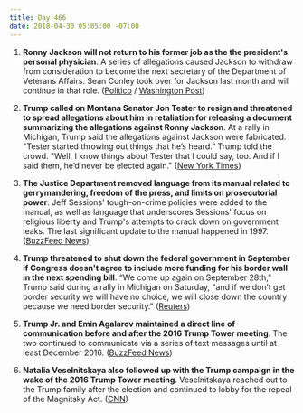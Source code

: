 ```yaml
---
title: Day 466
date: 2018-04-30 05:05:00 -07:00
---
```


1. **Ronny Jackson will not return to his former job as the the president's personal physician**. A series of allegations caused Jackson to withdraw from consideration to become the next secretary of the Department of Veterans Affairs. Sean Conley took over for Jackson last month and will continue in that role. ([Politico](https://www.politico.com/story/2018/04/29/ronny-jackson-trump-doctor-559529) / [Washington Post](https://www.washingtonpost.com/politics/ronny-jackson-wont-return-to-job-as-trumps-physician/2018/04/29/101d2bfe-4c0e-11e8-84a0-458a1aa9ac0a_story.html?utm_term=.286b132fdde6))

2. **Trump called on Montana Senator Jon Tester to resign and threatened to spread allegations about him in retaliation for releasing a document summarizing the allegations against Ronny Jackson**. At a rally in Michigan, Trump said the allegations against Jackson were fabricated. "Tester started throwing out things that he’s heard.” Trump told the crowd. "Well, I know things about Tester that I could say, too. And if I said them, he’d never be elected again." ([New York Times](https://www.nytimes.com/2018/04/28/us/politics/trump-tester-jackson-va.html))

3. **The Justice Department removed language from its manual related to gerrymandering, freedom of the press, and limits on prosecutorial power**. Jeff Sessions' tough-on-crime policies were added to the manual, as well as language that underscores Sessions' focus on religious liberty and Trump's attempts to crack down on government leaks. The last significant update to the manual happened in 1997. ([BuzzFeed News](https://www.buzzfeed.com/zoetillman/the-justice-department-deleted-language-about-press-freedom?utm_term=.sx18KRqz9q#.exLeoGLJDL))

4. **Trump threatened to shut down the federal government in September if Congress doesn't agree to include more funding for his border wall in the next spending bill**. “We come up again on September 28th," Trump said during a rally in Michigan on Saturday, "and if we don’t get border security we will have no choice, we will close down the country because we need border security." ([Reuters](https://www.reuters.com/article/us-usa-trump-government/trump-threatens-govt-shutdown-in-sept-if-no-funding-for-wall-idUSKBN1I0018))

5. **Trump Jr. and Emin Agalarov maintained a direct line of communication before and after the 2016 Trump Tower meeting**. The two continued to communicate via a series of text messages until at least December 2016. ([BuzzFeed News](https://www.buzzfeed.com/chrisgeidner/trump-jr-and-emin-agalarov-stayed-in-touch-during-the?utm_term=.iupxEk6Xa6#.libdJPkNKk))

6. **Natalia Veselnitskaya also followed up with the Trump campaign in the wake of the 2016 Trump Tower meeting**. Veselnitskaya reached out to the Trump family after the election and continued to lobby for the repeal of the Magnitsky Act. ([CNN](https://www.cnn.com/2018/04/27/politics/russians-trump-team-magnitsky-act/index.html))